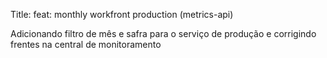 Title: feat: monthly workfront production (metrics-api)

Adicionando filtro de mês e safra para o serviço de produção e corrigindo frentes na central de monitoramento
